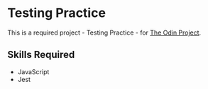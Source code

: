 # Testing Practice
This is a required project - Testing Practice - for [The Odin Project](https://www.theodinproject.com/).

## Skills Required
- JavaScript
- Jest
